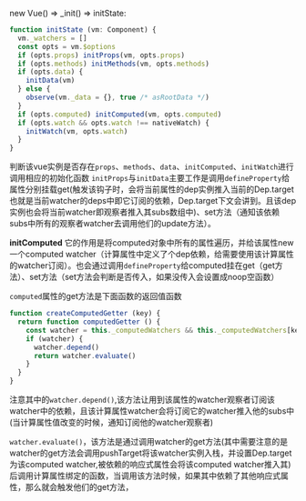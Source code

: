 new Vue() => _init() => initState:
```javascript
function initState (vm: Component) {
  vm._watchers = []
  const opts = vm.$options
  if (opts.props) initProps(vm, opts.props)
  if (opts.methods) initMethods(vm, opts.methods)
  if (opts.data) {
    initData(vm)
  } else {
    observe(vm._data = {}, true /* asRootData */)
  }
  if (opts.computed) initComputed(vm, opts.computed)
  if (opts.watch && opts.watch !== nativeWatch) {
    initWatch(vm, opts.watch)
  }
}
```

判断该vue实例是否存在`props`、`methods`、`data`、`initComputed`、`initWatch`进行调用相应的初始化函数
`initProps`与`initData`主要工作是调用`defineProperty`给属性分别挂载get(触发该钩子时，会将当前属性的dep实例推入当前的Dep.target也就是当前watcher的deps中即它订阅的依赖，Dep.target下文会讲到。且该dep实例也会将当前watcher即观察者推入其subs数组中)、set方法（通知该依赖subs中所有的观察者watcher去调用他们的update方法）。

**initComputed**
它的作用是将computed对象中所有的属性遍历，并给该属性new一个computed watcher（计算属性中定义了个dep依赖，给需要使用该计算属性的watcher订阅）。也会通过调用`defineProperty`给computed挂在get（get方法）、set方法（set方法会判断是否传入，如果没传入会设置成noop空函数）

`computed`属性的get方法是下面函数的返回值函数
```javascript
function createComputedGetter (key) {
  return function computedGetter () {
    const watcher = this._computedWatchers && this._computedWatchers[key]
    if (watcher) {
      watcher.depend()
      return watcher.evaluate()
    }
  }
}
```
注意其中的`watcher.depend()`,该方法让用到该属性的watcher观察者订阅该watcher中的依赖，且该计算属性watcher会将订阅它的watcher推入他的subs中(当计算属性值改变的时候，通知订阅他的watcher观察者)

`watcher.evaluate()`，该方法是通过调用watcher的get方法(其中需要注意的是watcher的get方法会调用pushTarget将该watcher实例入栈，并设置Dep.target为该computed watcher,被依赖的响应式属性会将该computed watcher推入其)后调用计算属性绑定的函数，当调用该方法时候，如果其中依赖了其他响应式属性，那么就会触发他们的get方法，




